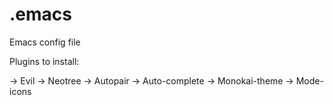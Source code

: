 # .emacs
Emacs config file

Plugins to install:

-> Evil
-> Neotree
-> Autopair
-> Auto-complete
-> Monokai-theme
-> Mode-icons

